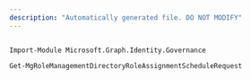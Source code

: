 ```yaml
---
description: "Automatically generated file. DO NOT MODIFY"
---
```


```powershellv2

Import-Module Microsoft.Graph.Identity.Governance

Get-MgRoleManagementDirectoryRoleAssignmentScheduleRequest

```